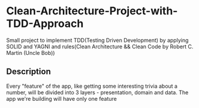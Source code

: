 # Clean-Architecture-Project-with-TDD-Approach

Small project to implement TDD(Testing Driven Development) by applying  SOLID and YAGNI and rules(Clean Architecture && Clean Code by Robert C. Martin (Uncle Bob))

## Description

Every "feature" of the app, like getting some interesting trivia about a number, will be divided into 3 layers - presentation, domain and data. The app we're building will have only one feature
